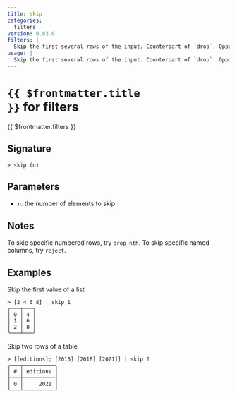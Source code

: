 ```yaml
---
title: skip
categories: |
  filters
version: 0.83.0
filters: |
  Skip the first several rows of the input. Counterpart of `drop`. Opposite of `first`.
usage: |
  Skip the first several rows of the input. Counterpart of `drop`. Opposite of `first`.
---
```


# <code>{{ $frontmatter.title }}</code> for filters

<div class='command-title'>{{ $frontmatter.filters }}</div>

## Signature

```> skip (n)```

## Parameters

 -  `n`: the number of elements to skip

## Notes
To skip specific numbered rows, try `drop nth`. To skip specific named columns, try `reject`.
## Examples

Skip the first value of a list
```shell
> [2 4 6 8] | skip 1
╭───┬───╮
│ 0 │ 4 │
│ 1 │ 6 │
│ 2 │ 8 │
╰───┴───╯

```

Skip two rows of a table
```shell
> [[editions]; [2015] [2018] [2021]] | skip 2
╭───┬──────────╮
│ # │ editions │
├───┼──────────┤
│ 0 │     2021 │
╰───┴──────────╯

```
